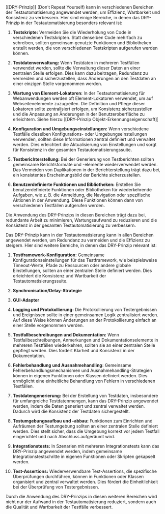 [[DRY-Prinzip]] (Don't Repeat Yourself) kann in verschiedenen Bereichen der Testautomatisierung angewendet werden, um Effizienz, Wartbarkeit und Konsistenz zu verbessern. Hier sind einige Bereiche, in denen das DRY-Prinzip in der Testautomatisierung besonders relevant ist:

1. **Testskripte:** Vermeiden Sie die Wiederholung von Code in verschiedenen Testskripten. Statt denselben Code mehrfach zu schreiben, sollten gemeinsam genutzte Funktionen und Bibliotheken erstellt werden, die von verschiedenen Testskripten aufgerufen werden können.
    
2. **Testdatenverwaltung:** Wenn Testdaten in mehreren Testfällen verwendet werden, sollte die Verwaltung dieser Daten an einer zentralen Stelle erfolgen. Dies kann dazu beitragen, Redundanz zu vermeiden und sicherzustellen, dass Änderungen an den Testdaten an einer einzigen Stelle vorgenommen werden.
    
3. **Wartung von Element-Lokatoren:** In der Testautomatisierung für Webanwendungen werden oft Element-Lokatoren verwendet, um auf Webseitenelemente zuzugreifen. Die Definition und Pflege dieser Lokatoren sollte zentralisiert erfolgen, um Konsistenz sicherzustellen und die Anpassung an Änderungen in der Benutzeroberfläche zu erleichtern. 
   Siehe hierzu [[DRY-Prinzip Objekt-Erkennungseigenschaft]]
    
4. **Konfiguration und Umgebungseinstellungen:** Wenn verschiedene Testfälle dieselben Konfigurations- oder Umgebungseinstellungen verwenden, sollten diese Informationen zentral definiert und verwaltet werden. Dies erleichtert die Aktualisierung von Einstellungen und sorgt für Konsistenz in der gesamten Testautomatisierungssuite.
    
5. **Testberichterstellung:** Bei der Generierung von Testberichten sollten gemeinsame Berichtsformate und -elemente wiederverwendet werden. Das Vermeiden von Duplikationen in der Berichterstellung trägt dazu bei, ein konsistentes Erscheinungsbild der Berichte sicherzustellen.
    
6. **Benutzerdefinierte Funktionen und Bibliotheken:** Erstellen Sie benutzerdefinierte Funktionen oder Bibliotheken für wiederkehrende Aufgaben, wie z. B. die Anmeldung, die Navigation oder spezifische Aktionen in der Anwendung. Diese Funktionen können dann von verschiedenen Testfällen aufgerufen werden.
    

Die Anwendung des DRY-Prinzips in diesen Bereichen trägt dazu bei, redundante Arbeit zu minimieren, Wartungsaufwand zu reduzieren und die Konsistenz in der gesamten Testautomatisierung zu verbessern.

Das DRY-Prinzip kann in der Testautomatisierung kann in allen Bereichen angewendet werden, um Redundanz zu vermeiden und die Effizienz zu steigern. Hier sind weitere Bereiche, in denen das DRY-Prinzip relevant ist:

1. **Testframework-Konfiguration:** Gemeinsame Konfigurationseinstellungen für das Testframework, wie beispielsweise Timeout-Werte, Pfade zu Ressourcen oder andere globale Einstellungen, sollten an einer zentralen Stelle definiert werden. Dies erleichtert die Konsistenz und Wartbarkeit der Testautomatisierungssuite.
2. **Synchronisation/Delay-Strategie**
3. **GUI-Adapter** 
4. **Logging und Protokollierung:** Die Protokollierung von Testergebnissen und Ereignissen sollte in einer gemeinsamen Logik zentralisiert werden. Auf diese Weise können Änderungen an der Protokollierung einfach an einer Stelle vorgenommen werden.
   
5. **Testfallbeschreibungen und Dokumentation:** Wenn Testfallbeschreibungen, Anmerkungen und Dokumentationselemente in mehreren Testfällen wiederkehren, sollten sie an einer zentralen Stelle gepflegt werden. Dies fördert Klarheit und Konsistenz in der Dokumentation.
    
6. **Fehlerbehandlung und Ausnahmehandling:** Gemeinsame Fehlerbehandlungsmechanismen und Ausnahmehandling-Strategien können in eigenen Funktionen oder Klassen definiert werden. Dies ermöglicht eine einheitliche Behandlung von Fehlern in verschiedenen Testfällen.
    
7. **Testdatengenerierung:** Bei der Erstellung von Testdaten, insbesondere für umfangreiche Testdatenmengen, kann das DRY-Prinzip angewendet werden, indem die Daten generiert und zentral verwaltet werden. Dadurch wird die Konsistenz der Testdaten sichergestellt.
    
8. **Testumgebungsaufbau und -abbau:** Funktionen zum Einrichten und Aufräumen der Testumgebung sollten an einer zentralen Stelle definiert werden. Dies stellt sicher, dass die Umgebung korrekt vor jedem Testfall eingerichtet und nach Abschluss aufgeräumt wird.
    
9. **Integrationstests:** In Szenarien mit mehreren Integrationstests kann das DRY-Prinzip angewendet werden, indem gemeinsame Integrationstestschritte in eigenen Funktionen oder Skripten gekapselt werden.
    
10. **Test-Assertions:** Wiederverwendbare Test-Assertions, die spezifische Überprüfungen durchführen, können in Funktionen oder Klassen organisiert und zentral verwaltet werden. Dies fördert die Einheitlichkeit bei der Überprüfung von Testergebnissen.
    
Durch die Anwendung des DRY-Prinzips in diesen weiteren Bereichen wird nicht nur der Aufwand in der Testautomatisierung reduziert, sondern auch die Qualität und Wartbarkeit der Testfälle verbessert.